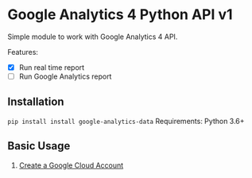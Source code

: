 # Google Analytics 4 Python API v1

Simple module to work with Google Analytics 4 API.

Features:
- [x] Run real time report
- [ ] Run Google Analytics report

## Installation

`pip install install google-analytics-data`
Requirements: Python 3.6+

## Basic Usage
1. [Create a Google Cloud Account](console.cloud.google.com/)
